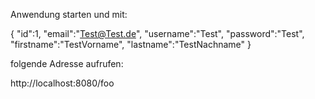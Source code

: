 Anwendung starten und mit: 

{ "id":1, "email":"Test@Test.de", "username":"Test", "password":"Test", "firstname":"TestVorname", "lastname":"TestNachname" }

folgende Adresse aufrufen:

http://localhost:8080/foo